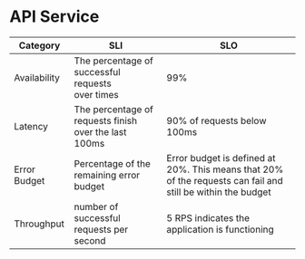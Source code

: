 # API Service

| Category | SLI | SLO |
| -------- | --- | --- |
| Availability | The percentage of successful requests over<span>&nbsp;times</span> | 99% |
| Latency | The percentage of requests finish over the last 100ms | 90% of requests below 100ms |
| Error Budget | Percentage of the remaining error budget | Error budget is defined at 20%. This means that 20% of the requests can fail and still be within the budget |
| Throughput | number of successful requests per second | 5 RPS indicates the application is functioning |